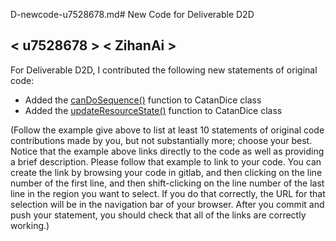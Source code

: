 D-newcode-u7528678.md# New Code for Deliverable D2D

## < u7528678 > < ZihanAi >

For Deliverable D2D, I contributed the following new statements of original code:

- Added the [canDoSequence()](https://gitlab.cecs.anu.edu.au/u7528678/comp1110-ass2/-/blob/main/src/comp1110/ass2/CatanDice.java) function to CatanDice class
- Added the [updateResourceState()](https://gitlab.cecs.anu.edu.au/u7528678/comp1110-ass2/-/blob/main/src/comp1110/ass2/CatanDice.java) function to CatanDice class

(Follow the example give above to list at least 10 statements of original code contributions made by you, but not substantially more; choose your best. Notice that the example above links directly to the code as well as providing a brief description.   Please follow that example to link to your code.  You can create the link by browsing your code in gitlab, and then clicking on the line number of the first line, and then shift-clicking on the line number of the last line in the region you want to select.  If you do that correctly, the URL for that selection will be in the navigation bar of your browser.  After you commit and push your statement, you should check that all of the links are correctly working.)
